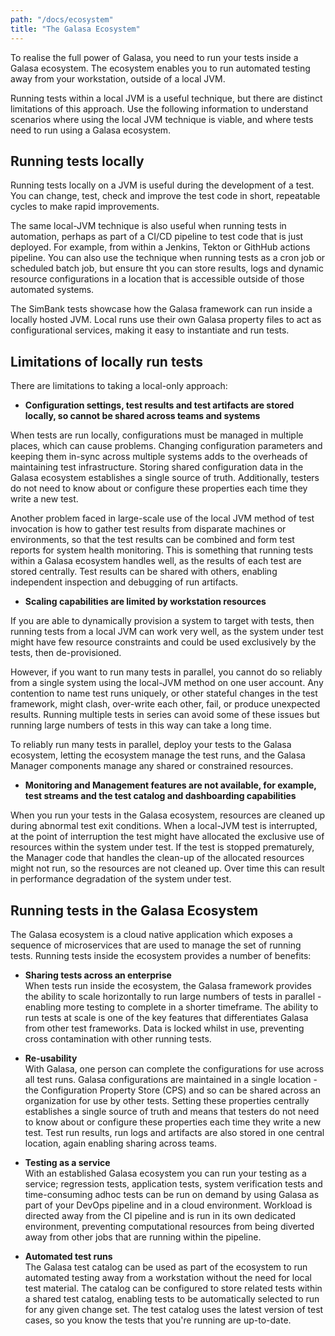 ```yaml
---
path: "/docs/ecosystem"
title: "The Galasa Ecosystem"
---
```


To realise the full power of Galasa, you need to run your tests inside a Galasa ecosystem. The ecosystem enables you to run automated testing away from your workstation, outside of a local JVM. 


Running tests within a local JVM is a useful technique, but there are distinct limitations of this approach. Use the following information to understand scenarios where using the local JVM technique is viable, and where tests need to run using a Galasa ecosystem.

## Running tests locally 

Running tests locally on a JVM is useful during the development of a test. You can change, test, check and improve the test code in short, repeatable cycles to make rapid improvements.  

The same local-JVM technique is also useful when running tests in automation, perhaps as part of a CI/CD pipeline to test code that is just deployed. For example, from within a Jenkins, Tekton or GithHub actions pipeline. You can also use the technique when running tests as a cron job or scheduled batch job, but ensure tht you can store results, logs and dynamic resource configurations in a location that is accessible outside of those automated systems.


The SimBank tests showcase how the Galasa framework can run inside a locally hosted JVM. Local runs use their own Galasa property files to act as configurational services, making it easy to instantiate and run tests. 


## Limitations of locally run tests

There are limitations to taking a local-only approach:

- <b>Configuration settings, test results and test artifacts are stored locally, so cannot be shared across teams and systems</b>

When tests are run locally, configurations must be managed in multiple places, which can cause problems.
Changing configuration parameters and keeping them in-sync across multiple systems adds to the overheads of maintaining test infrastructure. Storing shared configuration data in the Galasa ecosystem establishes a single source of truth. Additionally, testers do not need to know about or configure these properties each time they write a new test.


Another problem faced in large-scale use of the local JVM method of test invocation is how to gather test results from disparate machines or environments, so that the test results can be combined and form test reports for system health monitoring. This is something that running tests within a Galasa ecosystem handles well, as the results of each test are stored centrally. Test results can be shared with others, enabling independent inspection and debugging of run artifacts.


- <b>Scaling capabilities are limited by workstation resources</b>

If you are able to dynamically provision a system to target with tests, then running tests from a local JVM can work very well, as the system under test might have few resource constraints and could be used exclusively by the tests, then de-provisioned. 

However, if you want to run many tests in parallel, you cannot do so reliably from a single system using the local-JVM method on one user account. Any contention to name test runs uniquely, or other stateful changes in the test framework, might clash, over-write each other, fail, or produce unexpected results. Running multiple tests in series can avoid some of these issues but running large numbers of tests in this way can take a long time.

To reliably run many tests in parallel, deploy your tests to the Galasa ecosystem, letting the ecosystem manage the test runs, and the Galasa Manager components manage any shared or constrained resources.


- <b>Monitoring and Management features are not available, for example, test streams and the test catalog and dashboarding capabilities</b> 

When you run your tests in the Galasa ecosystem, resources are cleaned up during abnormal test exit conditions. When a local-JVM test is interrupted, at the point of interruption the test might have allocated the exclusive use of resources within the system under test. If the test is stopped prematurely, the Manager code that handles the clean-up of the allocated resources might not run, so the resources are not cleaned up. Over time this can result in performance degradation of the system under test.



## Running tests in the Galasa Ecosystem

The Galasa ecosystem is a cloud native application which exposes a sequence of microservices that are used to manage the set of running tests. Running tests inside the ecosystem provides a number of benefits:

- <b>Sharing tests across an enterprise</b><br>
When tests run inside the ecosystem, the Galasa framework provides the ability to scale horizontally to run large numbers of tests in parallel - enabling more testing to complete in a shorter timeframe. The ability to run tests at scale is one of the key features that differentiates Galasa from other test frameworks. Data is locked whilst in use, preventing cross contamination with other running tests. 

- <b>Re-usability</b><br> 
 With Galasa, one person can complete the configurations for use across all test runs. Galasa configurations are maintained in a single location - the Configuration Property Store (CPS) and so can be shared across an organization for use by other tests.  Setting these properties centrally establishes a single source of truth and means that testers do not need to know about or configure these properties each time they write a new test. Test run results, run logs and artifacts are also stored in one central location, again enabling sharing across teams.
 
 - <b>Testing as a service</b><br> 
 With an established Galasa ecosystem you can run your testing as a service; regression tests, application tests, system verification tests and time-consuming adhoc tests can be run on demand by using Galasa as part of your DevOps pipeline and in a cloud environment. Workload is directed away from the CI pipeline and is run in its own dedicated environment, preventing computational resources from being diverted away from other jobs that are running within the pipeline. 

- <b>Automated test runs</b><br> 
The Galasa test catalog can be used as part of the ecosystem to run automated testing away from a workstation without the need for local test material. The catalog can be configured to store related tests within a shared test catalog, enabling tests to be automatically selected to run for any given change set. The test catalog uses the latest version of test cases, so you know the tests that you're running are up-to-date.


